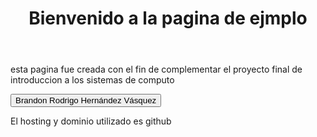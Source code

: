 
<html lang="es">
<head>
    <meta charset="UTF-8">
    <meta name="viewport" content="width=device-width, initial-scale=1.0">
    <title>Página Principal</title>
    <link rel="stylesheet" href="styles.css">
</head>
<body>
    <header>
        <h1>Bienvenido a la pagina de ejmplo</h1>
    </header>
    <main>
        <p>esta pagina fue creada con el fin de complementar el proyecto final de introduccion a los sistemas de computo</p>
        <button onclick="alert('¡Has hecho clic en el botón!')">Brandon Rodrigo Hernández Vásquez</button>
    </main>
    <footer>
        <p>El hosting y dominio utilizado es github</p>
    </footer>
</body>
</html>
